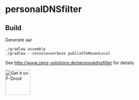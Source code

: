 # personalDNSfilter


## Build

Generate aar

```
./gradlew assemble
./gradlew --console=verbose publishToMavenLocal
```


See http://www.zenz-solutions.de/personaldnsfilter for details

[<img src="https://f-droid.org/badge/get-it-on.png"
     alt="Get it on F-Droid"
     height="80">](https://f-droid.org/packages/dnsfilter.android/)
